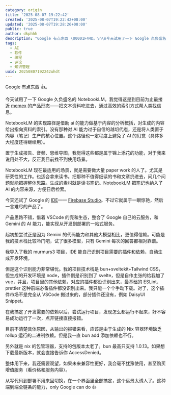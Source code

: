 ```yaml
---
category: origin
title: '2025-08-07 19:22:42'
created: '2025-08-07T19:22:42+08:00'
updated: '2025-08-07T19:28:26+08:00'
public: true
author: dkphhh
description: "Google 有点东西 \U0001F44D。\n\n今天试用了一下 Google 久负盛名的 NotebookLM……"
tags:
  - AI
  - 软件
  - 编程
  - 评论
  - 知识管理
uuid: 20250807192242uhdt
---
```


Google 有点东西 👍。

今天试用了一下 Google 久负盛名的 NotebookLM。我觉得这是到目前为止最接近 [memex](https://en.wikipedia.org/wiki/Memex) 的产品形态——把文本资料吃进去，通过高效的索引方式帮人类找信息。

NotebookLM 的实现路径是借助 ai 的能力做基于内容的分析概括，对生成的内容给出指向资料的索引。没有那种对 AI 能力过于自信的越俎代庖，还是将人类置于内容（笔记）生产的核心位置。这个路径也一定程度上避免了 AI 的幻觉（具体多大程度还得继续用）。

置于生成报告、音频、思维导图，我觉得这些都是属于锦上添花的功能，对于我来说用处不大，反正我目前找不到使用场景。

NotebookLM 现在最适用的场景，就是需要做大量 paper work 的人了。尤其是研究性的工作。也适合拿来读书。把那种不值得细读的书和文章扔进去，问几个问题就能把握整体思路。生成的素材就是读书笔记。NotebookLM 把笔记也纳入了 AI 的内容来源，方便日后检索。

今天还试了 Google 的 [IDE](https://en.wikipedia.org/wiki/Integrated_development_environment)—— [Firebase Studio](https://firebase.studio/)。不过它就属于一眼惊艳，然后一言难尽的产品了。

产品思路不错，借着 VSCode 的壳和生态，整合了 Google 自己的云服务，和 Gemini 的 AI 能力，能实现从开发到部署的一站式服务。

起初想尝试正是因为 Gemini 的代码能力和其他大模型相比，更值得信赖。可能是我的技术栈比较冷门吧，试了很多模型，只有 Gemini 每次的回答都相对靠谱。

我导入了我的 murmurs3 项目，IDE 能自己识别项目需要的插件和依赖，自动生成开发环境。

但是这个识别能力非常堪忧。我的项目技术栈是 bun+sveltekit+Tailwind CSS，但生成的开发环境是 node，插件倒是识别到了 svelte，但是自作主张的给我加了 vue，并且，项目里的其他依赖，对应的插件都没识别出来，最基础的 ESLint、prettier 这种前端必备插件都没识别出来。我只能一个个手动下载。对了，这个插件市场不是完全从 VSCode 搬过来的，部分插件还没有，例如 DaisyUI Snippet。

在我搞定了开发需要的依赖以后，尝试运行项目，发现怎么都运行不起来，好不容易成功运行了一次，点开链接直接报错。

目前不清楚具体原因，从输出的报错来看，应该是由于生成的 Nix 容器环境缺乏 rollup 运行的二进制依赖。但是我一直 bun add 添加依赖也不行。

另外就是 nix 的包管理器，支持的包版本太老了。bun 最高只支持 1.0.13。如果想下载最新版本，就会直接告诉你 AccessDenied。

整体用下来，我还需要观望，如果未来兼容性更好，我会毫不犹豫使用，甚至购买增值服务（看价格和服务内容）。

从写代码到部署不用来回切换，在一个界面里全部搞定，这个远景太诱人了。这种端到端全链条的能力，only Google can do 👍
